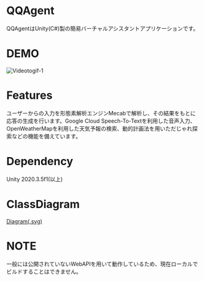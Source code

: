 # QQAgent
 
QQAgentはUnity(C#)製の簡易バーチャルアシスタントアプリケーションです。

# DEMO

![Videotogif-1](https://user-images.githubusercontent.com/49875900/122632255-a0a65480-d10c-11eb-9535-0198cf44eb86.gif) 

# Features
 
ユーザーからの入力を形態素解析エンジンMecabで解析し、その結果をもとに応答の生成を行います。Google Cloud Speech-To-Textを利用した音声入力、OpenWeatherMapを利用した天気予報の検索、動的計画法を用いただじゃれ探索などの機能を備えています。

# Dependency
Unity 2020.3.5f1(以上)
 
# ClassDiagram 
[Diagram(.svg)](Assets/docs/QQAgentInputOutputDiagram.svg)

# NOTE
一般には公開されていないWebAPIを用いて動作しているため、現在ローカルでビルドすることはできません。
